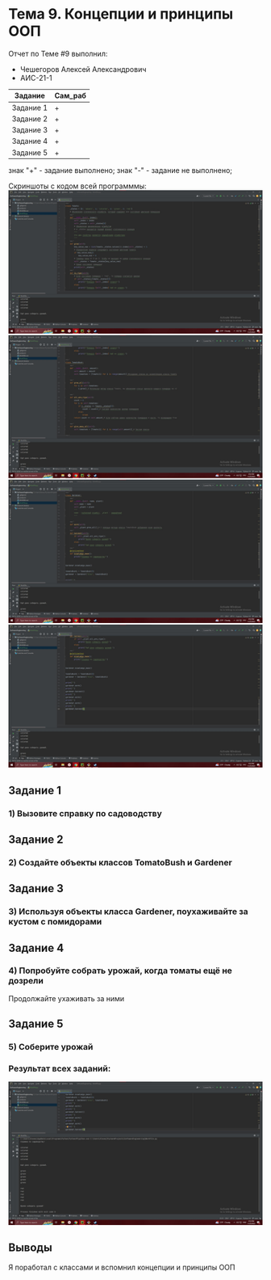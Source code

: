 # Тема 9. Концепции и принципы ООП
Отчет по Теме #9 выполнил:
- Чешегоров Алексей Александрович
- АИС-21-1

| Задание | Сам_раб | 
| ------ | ------ | 
| Задание 1 | + |
| Задание 2 | + |
| Задание 3 | + |
| Задание 4 | + |
| Задание 5 | + |

знак "+" - задание выполнено; знак "-" - задание не выполнено;

Скриншоты с кодом всей программмы:
![Меню](https://github.com/illusprite/SoftwareEngineering/blob/Topic_9/pic/ClassTomato.jpg)
![Меню](https://github.com/illusprite/SoftwareEngineering/blob/Topic_9/pic/ClassTomatoBush.jpg)
![Меню](https://github.com/illusprite/SoftwareEngineering/blob/Topic_9/pic/ClassGardener.jpg)
![Меню](https://github.com/illusprite/SoftwareEngineering/blob/Topic_9/pic/CodeTests.jpg)

## Задание 1
### 1) Вызовите справку по садоводству

## Задание 2
### 2) Создайте объекты классов TomatoBush и Gardener

## Задание 3
### 3) Используя объекты класса Gardener, поухаживайте за кустом с помидорами

## Задание 4
### 4) Попробуйте собрать урожай, когда томаты ещё не дозрели 
Продолжайте ухаживать за ними

## Задание 5
### 5) Соберите урожай

### Результат всех заданий:
![Меню](https://github.com/illusprite/SoftwareEngineering/blob/Topic_9/pic/ResultTests.jpg)
## Выводы
Я поработал с классами и вспомнил концепции и принципы ООП

